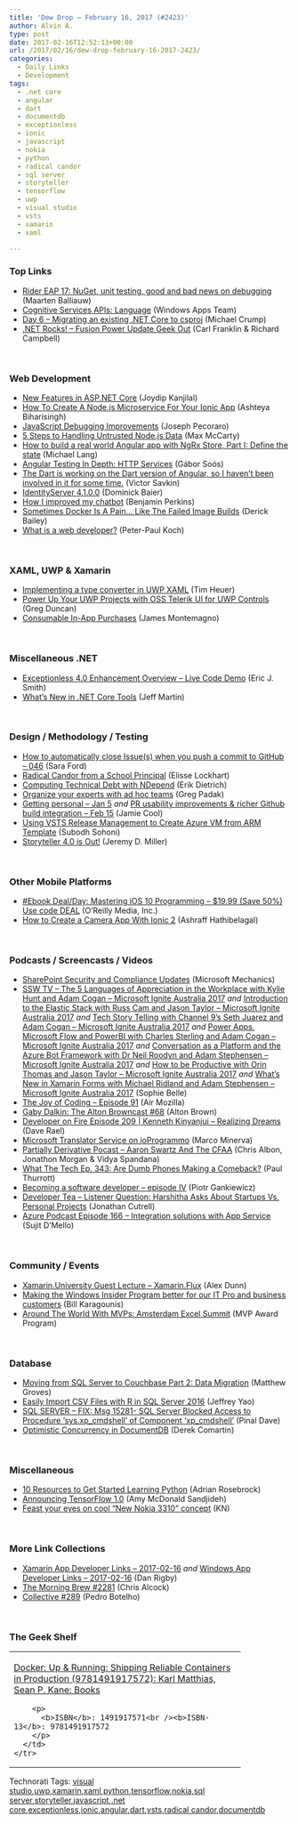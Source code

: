 ```yaml
---
title: 'Dew Drop – February 16, 2017 (#2423)'
author: Alvin A.
type: post
date: 2017-02-16T12:52:13+00:00
url: /2017/02/16/dew-drop-february-16-2017-2423/
categories:
  - Daily Links
  - Development
tags:
  - .net core
  - angular
  - dart
  - documentdb
  - exceptionless
  - ionic
  - javascript
  - nokia
  - python
  - radical candor
  - sql server
  - storyteller
  - tensorflow
  - uwp
  - visual studio
  - vsts
  - xamarin
  - xaml

---
```

### <a name="top"></a>Top Links

  * <a href="https://blog.jetbrains.com/dotnet/2017/02/15/rider-eap-17-nuget-unit-testing-build-debugging/" target="_blank">Rider EAP 17: NuGet, unit testing, good and bad news on debugging</a> (Maarten Balliauw)
  * <a href="http://blogs.windows.com/buildingapps/2017/02/15/cognitive-services-apis-language/?WT.mc_id=DX_MVP4025064" target="_blank">Cognitive Services APIs: Language</a> (Windows Apps Team)
  * <a href="http://michaelcrump.net/part6-aspnetcore/" target="_blank">Day 6 &#8211; Migrating an existing .NET Core to csproj</a> (Michael Crump)
  * <a href="http://www.dotnetrocks.com/default.aspx?ShowNum=1415" target="_blank">.NET Rocks! &#8211; Fusion Power Update Geek Out</a> (Carl Franklin & Richard Campbell)

&nbsp;

### <a name="web"></a>Web Development

  * <a href="http://www.devx.com/dotnet/new-features-in-asp.net-core.html" target="_blank">New Features in ASP.NET Core</a> (Joydip Kanjilal)
  * <a href="http://gonehybrid.com/how-to-create-a-node-js-microservice-for-your-ionic-app/" target="_blank">How To Create A Node.js Microservice For Your Ionic App</a> (Ashteya Biharisingh)
  * <a href="https://webkit.org/blog/7219/javascript-debugging-improvements/" target="_blank">JavaScript Debugging Improvements</a> (Joseph Pecoraro)
  * <a href="https://lockmedown.com/5-steps-handling-untrusted-node-js-data/" target="_blank">5 Steps to Handling Untrusted Node.js Data</a> (Max McCarty)
  * <a href="https://candordeveloper.com/2017/02/15/how-to-build-a-real-world-angular-app-with-ngrx-store-part-i-define-the-state/" target="_blank">How to build a real world Angular app with NgRx Store, Part I: Define the state</a> (Michael Lang)
  * <a href="https://auth0.com/blog/angular-testing-in-depth-http-services/" target="_blank">Angular Testing In Depth: HTTP Services</a> (Gábor Soós)
  * <a href="https://medium.com/@vsavkin/the-dart-is-working-on-the-dart-version-of-angular-so-i-havent-been-involved-in-it-for-some-time-d9ef5e76a797?source=rss-76fc1db4149b------2" target="_blank">The Dart is working on the Dart version of Angular, so I haven’t been involved in it for some time.</a> (Victor Savkin)
  * <a href="https://leastprivilege.com/2016/12/23/identityserver4-1-0-0/" target="_blank">IdentityServer 4.1.0.0</a> (Dominick Baier)
  * <a href="https://blogs.msdn.microsoft.com/benjaminperkins/2017/02/15/how-i-improved-my-chatbot/" target="_blank">How I improved my chatbot</a> (Benjamin Perkins)
  * <a href="https://derickbailey.com/2017/02/15/sometimes-docker-is-a-pain-like-the-failed-image-builds/" target="_blank">Sometimes Docker Is A Pain… Like The Failed Image Builds</a> (Derick Bailey)
  * <a href="http://www.quirksmode.org/blog/archives/2017/02/what_is_a_web_d.html" target="_blank">What is a web developer?</a> (Peter-Paul Koch)

&nbsp;

### <a name="silverlight"></a>XAML, UWP & Xamarin

  * <a href="http://feeds.timheuer.com/~r/timheuer/~3/48zDDIS3qzc/implement-type-converter-uwp-winrt-windows-10-xaml.aspx" target="_blank">Implementing a type converter in UWP XAML</a> (Tim Heuer)
  * <a href="https://channel9.msdn.com/coding4fun/blog/Power-Up-Your-UWP-Project-with-OSS-Telerik-UI-for-UWP-Controls?WT.mc_id=DX_MVP4025064" target="_blank">Power Up Your UWP Projects with OSS Telerik UI for UWP Controls</a> (Greg Duncan)
  * <a href="https://blog.xamarin.com/consumable-in-app-purchases/" target="_blank">Consumable In-App Purchases</a> (James Montemagno)

&nbsp;

### <a name="dotnet"></a>Miscellaneous .NET

  * <a href="https://exceptionless.com/exceptionless-4-0-enhancement-overview-live-code-demo/" target="_blank">Exceptionless 4.0 Enhancement Overview – Live Code Demo</a> (Eric J. Smith)
  * <a href="http://www.infoq.com/news/2017/02/netcore-rc4?utm_campaign=infoq_content&utm_source=infoq&utm_medium=feed&utm_term=global" target="_blank">What&#8217;s New in .NET Core Tools</a> (Jeff Martin)

&nbsp;

### <a name="design"></a>Design / Methodology / Testing

  * <a href="https://saraford.net/2017/02/15/how-to-automatically-close-issues-when-you-push-a-commit-to-github-046/" target="_blank">How to automatically close Issue(s) when you push a commit to GitHub – 046</a> (Sara Ford)
  * <a href="https://www.radicalcandor.com/blog/radical-candor-school-principal/" target="_blank">Radical Candor from a School Principal</a> (Elisse Lockhart)
  * <a href="https://blog.ndepend.com/computing-technical-debt-ndepend/" target="_blank">Computing Technical Debt with NDepend</a> (Erik Dietrich)
  * <a href="https://github.com/blog/2316-organize-your-experts-with-ad-hoc-teams" target="_blank">Organize your experts with ad hoc teams</a> (Greg Padak)
  * <a href="https://www.visualstudio.com/en-us/articles/news/2017/jan-05-team-services" target="_blank">Getting personal – Jan 5</a> _and_ <a href="https://www.visualstudio.com/en-us/articles/news/2017/feb-15-team-services" target="_blank">PR usability improvements & richer Github build integration – Feb 15</a> (Jamie Cool)
  * <a href="http://feedproxy.google.com/~r/netCurryRecentArticles/~3/10BU6PVC40g/ShowArticle.aspx" target="_blank">Using VSTS Release Management to Create Azure VM from ARM Template</a> (Subodh Sohoni)
  * <a href="https://jeremydmiller.com/2017/02/15/storyteller-4-0-is-out/" target="_blank">Storyteller 4.0 is Out!</a> (Jeremy D. Miller)

&nbsp;

### <a name="mobile"></a>Other Mobile Platforms

  * <a href="http://feedproxy.google.com/~r/oreilly/news/~3/A8ZHySBJ4sI/9781786469359.do" target="_blank">#Ebook Deal/Day: Mastering iOS 10 Programming &#8211; $19.99 (Save 50%) Use code DEAL</a> (O&#8217;Reilly Media, Inc.)
  * <a href="https://code.tutsplus.com/tutorials/how-to-create-a-camera-app-with-ionic-2--cms-28205" target="_blank">How to Create a Camera App With Ionic 2</a> (Ashraff Hathibelagal)

&nbsp;

### <a name="podcasts"></a>Podcasts / Screencasts / Videos

  * <a href="http://www.youtube.com/watch?v=mdj1ovaevBY" target="_blank">SharePoint Security and Compliance Updates</a> (Microsoft Mechanics)
  * <a href="https://tv.ssw.com/6931/the-5-languages-of-appreciation-in-the-workplace-with-kylie-hunt" target="_blank">SSW TV &#8211; The 5 Languages of Appreciation in the Workplace with Kylie Hunt and Adam Cogan – Microsoft Ignite Australia 2017</a> _and_ <a href="https://tv.ssw.com/6934/introduction-to-the-elastic-stack-with-russ-cam" target="_blank">Introduction to the Elastic Stack with Russ Cam and Jason Taylor – Microsoft Ignite Australia 2017</a> _and_ <a href="https://tv.ssw.com/6937/tech-story-telling-with-channel-9s-seth-juarez" target="_blank">Tech Story Telling with Channel 9’s Seth Juarez and Adam Cogan – Microsoft Ignite Australia 2017</a> _and_ <a href="https://tv.ssw.com/6944/power-apps-microsoft-flow-and-powerbi-with-charles-sterling" target="_blank">Power Apps, Microsoft Flow and PowerBI with Charles Sterling and Adam Cogan – Microsoft Ignite Australia 2017</a> _and_ <a href="https://tv.ssw.com/6947/conversation-as-a-platform-and-the-azure-bot-framework-with-dr-neil-roodyn" target="_blank">Conversation as a Platform and the Azure Bot Framework with Dr Neil Roodyn and Adam Stephensen – Microsoft Ignite Australia 2017</a> _and_ <a href="https://tv.ssw.com/6950/how-to-be-productive-with-orin-thomas" target="_blank">How to be Productive with Orin Thomas and Jason Taylor – Microsoft Ignite Australia 2017</a> _and_ <a href="https://tv.ssw.com/6941/whats-new-in-xamarin-forms-with-michael-ridland" target="_blank">What’s New in Xamarin Forms with Michael Ridland and Adam Stephensen – Microsoft Ignite Australia 2017</a> (Sophie Belle)
  * <a href="https://air.mozilla.org/the-joy-of-coding-episode-91/" target="_blank">The Joy of Coding &#8211; Episode 91</a> (Air Mozilla)
  * <a href="http://altonbrown.com/gaby-dalkin-alton-brown-podcast/" target="_blank">Gaby Dalkin: The Alton Browncast #68</a> (Alton Brown)
  * <a href="http://developeronfire.com/podcast/episode-209-kenneth-kinyanjui-realizing-dreams" target="_blank">Developer on Fire Episode 209 | Kenneth Kinyanjui &#8211; Realizing Dreams</a> (Dave Rael)
  * <a href="https://marcominerva.wordpress.com/2017/02/16/microsoft-translator-service-on-ioprogrammo/" target="_blank">Microsoft Translator Service on ioProgrammo</a> (Marco Minerva)
  * <a href="http://feedproxy.google.com/~r/PartiallyDerivative/~3/oHeOxX4xKOY/aaron-swartz" target="_blank">Partially Derivative Pocast &#8211; Aaron Swartz And The CFAA</a> (Chris Albon, Jonathon Morgan & Vidya Spandana)
  * <a href="https://www.thurrott.com/podcasts/what-the-tech/90449/tech-ep-343-dumb-phones-making-comeback" target="_blank">What The Tech Ep. 343: Are Dumb Phones Making a Comeback?</a> (Paul Thurrott)
  * <a href="http://piotrgankiewicz.com/2017/02/16/becoming-a-software-developer-episode-iv/" target="_blank">Becoming a software developer – episode IV</a> (Piotr Gankiewicz)
  * <a href="http://feedproxy.google.com/~r/DeveloperTea/~3/hA7QUbu6A5w/59637-listener-question-harshitha-asks-about-startups-vs-personal-projects" target="_blank">Developer Tea &#8211; Listener Question: Harshitha Asks About Startups Vs. Personal Projects</a> (Jonathan Cutrell)
  * <a href="http://azpodcast.azurewebsites.net/post/Episode-166-Integration-solutions-with-App-Service" target="_blank">Azure Podcast Episode 166 &#8211; Integration solutions with App Service</a> (Sujit D&#8217;Mello)

&nbsp;

### <a name="events"></a>Community / Events

  * <a href="https://alexdunn.org/2017/02/15/xamarin-university-guest-lecture-xamarin-flux/" target="_blank">Xamarin.University Guest Lecture – Xamarin.Flux</a> (Alex Dunn)
  * <a href="http://blogs.windows.com/windowsexperience/2017/02/15/making-windows-insider-program-better-pro-business-customers/?WT.mc_id=DX_MVP4025064" target="_blank">Making the Windows Insider Program better for our IT Pro and business customers</a> (Bill Karagounis)
  * <a href="https://blogs.msdn.microsoft.com/mvpawardprogram/2017/02/15/around-the-world-amsterdam/" target="_blank">Around The World With MVPs: Amsterdam Excel Summit</a> (MVP Award Program)

&nbsp;

### <a name="sql"></a>Database

  * <a href="http://feedproxy.google.com/~r/CrossCuttingConcerns/~3/Bm_urQmp9NY/Moving-from-SQL-Server-to-Couchbase-Part-2-Data-Migration" target="_blank">Moving from SQL Server to Couchbase Part 2: Data Migration</a> (Matthew Groves)
  * <a href="http://feedproxy.google.com/~r/MSSQLTips-LatestSqlServerTips/~3/drvcPPgxXV8/tip.asp" target="_blank">Easily Import CSV Files with R in SQL Server 2016</a> (Jeffrey Yao)
  * <a href="https://blog.sqlauthority.com/2017/02/16/sql-server-fix-msg-15281-sql-server-blocked-access-procedure-sys-xp_cmdshell-component-xp_cmdshell/" target="_blank">SQL SERVER – FIX: Msg 15281- SQL Server Blocked Access to Procedure ‘sys.xp_cmdshell’ of Component ‘xp_cmdshell’</a> (Pinal Dave)
  * <a href="https://codeopinion.com/documentdb-optimistic-concurrency/" target="_blank">Optimistic Concurrency in DocumentDB</a> (Derek Comartin)

&nbsp;

### <a name="misc"></a>Miscellaneous

  * <a href="https://simpleprogrammer.com/2017/02/15/get-started-learning-python/" target="_blank">10 Resources to Get Started Learning Python</a> (Adrian Rosebrock)
  * <a href="http://feedproxy.google.com/~r/GDBcode/~3/bVQPer3y4js/announcing-tensorflow-10.html" target="_blank">Announcing TensorFlow 1.0</a> (Amy McDonald Sandjideh)
  * <a href="http://nokiapoweruser.com/feats-eyes-cool-new-nokia-3310-concept/" target="_blank">Feast your eyes on cool “New Nokia 3310” concept</a> (KN)

&nbsp;

### <a name="links"></a>More Link Collections

  * <a href="http://allaboutxamarin.com/2017/02/xamarin-app-developer-links-2017-02-16/" target="_blank">Xamarin App Developer Links &#8211; 2017-02-16</a> _and_ <a href="http://windowsappdev.com/2017/02/windows-app-developer-links-2017-02-16/" target="_blank">Windows App Developer Links &#8211; 2017-02-16</a> (Dan Rigby)
  * <a href="http://feedproxy.google.com/~r/ReflectivePerspective/~3/M6AwagyJjg0/" target="_blank">The Morning Brew #2281</a> (Chris Alcock)
  * <a href="http://feedproxy.google.com/~r/tympanus/~3/n7kZkFb1crE/" target="_blank">Collective #289</a> (Pedro Botelho)

&nbsp;

### <a name="shelf"></a>The Geek Shelf

<div id="scid:7dc1bd33-94bd-46fd-a20b-0131235bcd47:6450f53b-7741-413c-9b12-ca5a5c81e37b" class="wlWriterEditableSmartContent" style="float: none; padding-bottom: 0px; padding-top: 0px; padding-left: 0px; margin: 0px; display: inline; padding-right: 0px">
  <table cellspacing="0" cellpadding="2" width="400" border="0" unselectable="on">
    <tr>
      <td valign="top" width="400">
        <p>
          <a title="Docker: Up & Running: Shipping Reliable Containers in Production (9781491917572): Karl Matthias, Sean P. Kane: Books" href="http://www.amazon.com/exec/obidos/ASIN/1491917571/amavin-20">Docker: Up & Running: Shipping Reliable Containers in Production (9781491917572): Karl Matthias, Sean P. Kane: Books</a>
        </p>
        
        <p>
          <b>ISBN</b>: 1491917571<br /><b>ISBN-13</b>: 9781491917572
        </p>
      </td>
    </tr>
  </table>
</div>

<div id="scid:77ECF5F8-D252-44F5-B4EB-D463C5396A79:d7624dec-cc05-4d0c-84b7-15979b057691" class="wlWriterEditableSmartContent" style="float: none; padding-bottom: 0px; padding-top: 0px; padding-left: 0px; margin: 0px; display: inline; padding-right: 0px">
  Technorati Tags: <a href="http://technorati.com/tags/visual+studio" rel="tag">visual studio</a>,<a href="http://technorati.com/tags/uwp" rel="tag">uwp</a>,<a href="http://technorati.com/tags/xamarin" rel="tag">xamarin</a>,<a href="http://technorati.com/tags/xaml" rel="tag">xaml</a>,<a href="http://technorati.com/tags/python" rel="tag">python</a>,<a href="http://technorati.com/tags/tensorflow" rel="tag">tensorflow</a>,<a href="http://technorati.com/tags/nokia" rel="tag">nokia</a>,<a href="http://technorati.com/tags/sql+server" rel="tag">sql server</a>,<a href="http://technorati.com/tags/storyteller" rel="tag">storyteller</a>,<a href="http://technorati.com/tags/javascript" rel="tag">javascript</a>,<a href="http://technorati.com/tags/.net+core" rel="tag">.net core</a>,<a href="http://technorati.com/tags/exceptionless" rel="tag">exceptionless</a>,<a href="http://technorati.com/tags/ionic" rel="tag">ionic</a>,<a href="http://technorati.com/tags/angular" rel="tag">angular</a>,<a href="http://technorati.com/tags/dart" rel="tag">dart</a>,<a href="http://technorati.com/tags/vsts" rel="tag">vsts</a>,<a href="http://technorati.com/tags/radical+candor" rel="tag">radical candor</a>,<a href="http://technorati.com/tags/documentdb" rel="tag">documentdb</a>
</div>